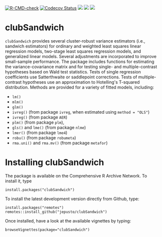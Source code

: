 <!-- badges: start -->
[![R-CMD-check](https://github.com/jepusto/clubSandwich/workflows/R-CMD-check/badge.svg)](https://github.com/jepusto/clubSandwich/actions)
[![Codecov Status](https://codecov.io/gh/jepusto/clubSandwich/branch/master/graph/badge.svg)](https://codecov.io/gh/jepusto/clubSandwich?branch=master)
[![](http://www.r-pkg.org/badges/version/clubSandwich)](https://CRAN.R-project.org/package=clubSandwich)
[![](http://cranlogs.r-pkg.org/badges/grand-total/clubSandwich)](https://CRAN.R-project.org/package=clubSandwich)
[![](http://cranlogs.r-pkg.org/badges/last-month/clubSandwich)](https://CRAN.R-project.org/package=clubSandwich)
<!-- badges: end -->

# clubSandwich

`clubSandwich` provides several cluster-robust variance estimators 
(i.e., sandwich estimators) for ordinary and weighted least squares linear regression models, two-stage least squares regression models, and generalized linear models. 
Several adjustments are incorporated to improve small-sample performance. 
The package includes functions for estimating the variance-covariance matrix and 
for testing single- and multiple-contrast hypotheses based on Wald test statistics. 
Tests of single regression coefficients use Satterthwaite or saddlepoint corrections.
Tests of multiple-contrast hypotheses use an approximation to Hotelling's T-squared distribution. 
Methods are provided for a variety of fitted models, including:

- `lm()`
- `mlm()`
- `glm()` 
- `ivreg()` (from package `ivreg`, when estimated using `method = "OLS"`)
- `ivreg()` (from package `AER`)
- `plm()` (from package `plm`), 
- `gls()` and `lme()` (from package `nlme`)
- `lmer()` (from package `lme4`)
- `robu()` (from package `robumeta`)
- `rma.uni()` and `rma.mv()` (from package `metafor`) 

# Installing clubSandwich

The package is available on the Comprehensive R Archive Network. To install it, type 
```{r}
install.packages("clubSandwich")
```

To install the latest development version directly from Github, type:
```{r}
install.packages("remotes")
remotes::install_github("jepusto/clubSandwich")
```

Once installed, have a look at the available vignettes by typing:
```{r}
browseVignettes(package="clubSandwich")
```

